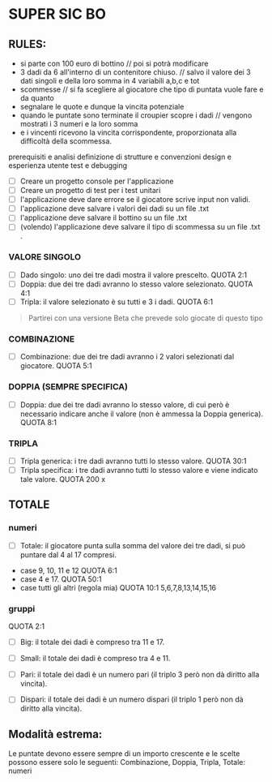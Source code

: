 # SUPER SIC BO 
## RULES:

  - si parte con 100 euro di bottino // poi si potrà modificare 
  - 3 dadi da 6 all'interno di un contenitore chiuso. // salvo il valore dei 3 dati singoli e della loro somma in 4 variabili a,b,c e tot
  - scommesse // si fa scegliere al giocatore che tipo di puntata vuole fare e da quanto 
  - segnalare le quote e dunque la vincita potenziale
  - quando le puntate sono terminate il croupier scopre i dadi // vengono mostrati i 3 numeri e la loro somma 
  - e i vincenti ricevono la vincita corrispondente, proporzionata alla difficoltà della scommessa. 

  prerequisiti e analisi
  definizione di strutture e convenzioni
  design e esperienza utente
  test e debugging

- [ ]  Creare un progetto console per l'applicazione
- [ ]  Creare un progetto di test per i test unitari
- [ ]  l'applicazione deve dare errore se il giocatore scrive input non validi.
- [ ]  l'applicazione deve salvare i valori dei dadi su un file .txt
- [ ]  l'applicazione deve salvare il bottino su un file .txt 
- [ ]  (volendo) l'applicazione deve salvare il tipo di scommessa su un file .txt .

### VALORE SINGOLO
- [ ]  Dado singolo: uno dei tre dadi mostra il valore prescelto. QUOTA 2:1
- [ ]  Doppia: due dei tre dadi avranno lo stesso valore selezionato. QUOTA 4:1
- [ ]  Tripla: il valore selezionato è su tutti e 3 i dadi. QUOTA 6:1

> Partirei con una versione Beta che prevede solo giocate di questo tipo

### COMBINAZIONE 
- [ ]  Combinazione: due dei tre dadi avranno i 2 valori selezionati dal giocatore.
 QUOTA 5:1


### DOPPIA (SEMPRE SPECIFICA)
- [ ]  Doppia: due dei tre dadi avranno lo stesso valore, di cui però è necessario indicare anche il valore (non è ammessa la Doppia generica).
 QUOTA 8:1

### TRIPLA
- [ ]  Tripla generica: i tre dadi avranno tutti lo stesso valore. QUOTA 30:1
- [ ]  Tripla specifica: i tre dadi avranno tutti lo stesso valore e viene indicato tale valore. QUOTA 200 x 

## TOTALE
### numeri
- [ ]  Totale: il giocatore punta sulla somma del valore dei tre dadi, si può puntare dal 4 al 17 compresi.
- case 9, 10, 11 e 12 QUOTA 6:1
- case 4 e 17. QUOTA 50:1
- case tutti gli altri (regola mia)  QUOTA 10:1
5,6,7,8,13,14,15,16
### gruppi
QUOTA 2:1
- [ ]  Big: il totale dei dadi è compreso tra 11 e 17.
- [ ]  Small: il totale dei dadi è compreso tra 4 e 11.
- [ ]  Pari: il totale dei dadi è un numero pari (il triplo 3 però non dà diritto alla vincita).
- [ ]  Dispari: il totale dei dadi è un numero dispari (il triplo 1 però non dà diritto alla vincita).



## Modalità estrema:
Le puntate devono essere sempre di un importo crescente e le scelte possono essere solo le seguenti:
Combinazione, Doppia, Tripla, Totale: numeri


